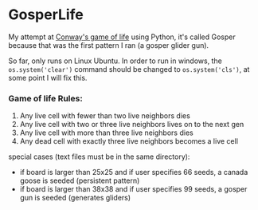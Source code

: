 # GosperLife
My attempt at [Conway's game of life](https://en.wikipedia.org/wiki/Conway%27s_Game_of_Life) using Python, it's called Gosper because that was the first pattern I ran (a gosper glider gun).

So far, only runs on Linux Ubuntu. In order to run in windows, the `os.system('clear')` command should be changed to `os.system('cls')`, at some point I will fix this.

 ### Game of life Rules:
 1. Any live cell with fewer than two live neighbors dies
 2. Any live cell with two or three live neighbors lives on to the next gen
 3. Any live cell with more than three live neighbors dies
 4. Any dead cell with exactly three live neighbors becomes a live cell
 
 special cases (text files must be in the same directory): 
 * if board is larger than 25x25 and if user specifies 66 seeds, a canada goose is seeded (persistent pattern)
 * if board is larger than 38x38 and if user specifies 99 seeds, a gosper gun is seeded (generates gliders)            

